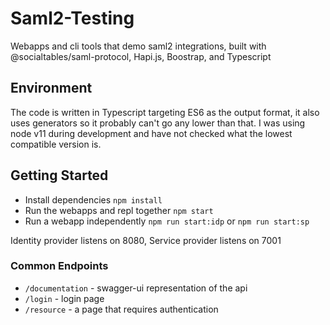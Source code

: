# Saml2-Testing
Webapps and cli tools that demo saml2 integrations, built with @socialtables/saml-protocol, Hapi.js, Boostrap, and Typescript

## Environment
The code is written in Typescript targeting ES6 as the output format, it also uses generators so it probably can't go any lower than that. I was using node v11 during development and have not checked what the lowest compatible version is.

## Getting Started
- Install dependencies `npm install`
- Run the webapps and repl together `npm start`
- Run a webapp independently `npm run start:idp` or `npm run start:sp`

Identity provider listens on 8080, Service provider listens on 7001

### Common Endpoints
- `/documentation` - swagger-ui representation of the api
- `/login` - login page
- `/resource` - a page that requires authentication
